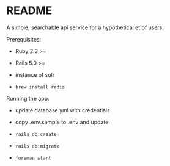 # README

A simple, searchable api service for a hypothetical et of users.

Prerequisites:

* Ruby 2.3 >=

* Rails 5.0 >=

* instance of solr

* `brew install redis`

Running the app:
*  update database.yml with credentials
*  copy .env.sample to .env and update
* `rails db:create`
* `rails db:migrate` 

* `foreman start`
